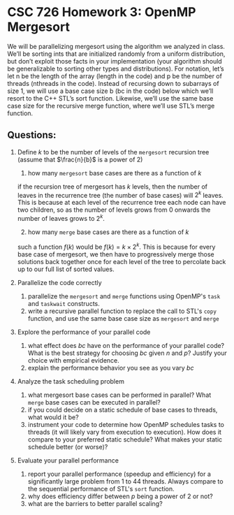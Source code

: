 # CSC 726 Homework 3: OpenMP Mergesort

We will be parallelizing mergesort using the algorithm we analyzed in class. We’ll be sorting ints that
are initialized randomly from a uniform distribution, but don’t exploit those facts in your implementation
(your algorithm should be generalizable to sorting other types and distributions). For notation, let’s let n
be the length of the array (length in the code) and p be the number of threads (nthreads in the code).
Instead of recursing down to subarrays of size 1, we will use a base case size b (bc in the code) below which
we’ll resort to the C++ STL’s sort function. Likewise, we’ll use the same base case size for the recursive
merge function, where we’ll use STL’s merge function.

## Questions:

1. Define $k$ to be the number of  levels of the `mergesort` recursion tree (assume that $\frac{n}{b}$ is a power of 2)
	1. how many `mergesort` base cases are there as a function of $k$
		
	if the recursion tree of mergesort has $k$ levels, then the number of leaves in the recurrence tree (the number of base cases) will $2^k$ leaves. This is because at each level of the recurrence tree each node can have two children, so as the number of levels grows from 0 onwards the number of leaves grows to $2^k$.
	
	2. how many `merge` base cases are there as a function of $k$
	
	such a function $f(k)$ would be $f(k) = k\times2^k$. This is because for every base case of mergesort, we then have to progressively merge those solutions back together once for each level of the tree to percolate back up to our full list of sorted values.

2. Parallelize the code correctly
	1. parallelize  the `mergesort` and `merge` functions  using OpenMP's `task` and `taskwait` constructs.
	2. write a recursive parallel function to replace the call to STL's `copy` function, and use the same base case size as `mergesort` and `merge`

3. Explore the performance of your parallel code
	1. what effect does $bc$ have on the performance of your parallel code? What is the best strategy for choosing $bc$ given $n$ and $p$? Justify your choice with empirical evidence.
	2. explain the performance behavior you see as you vary $bc$

4. Analyze the task scheduling problem
	1. what mergesort base cases can be performed in parallel? What `merge` base cases can be executed in parallel?
	2. if you could decide on a static schedule of base cases to threads, what would it be?
	3. instrument your code to determine how OpenMP schedules tasks to threads (it will likely vary from execution to execution). How does it compare to your preferred static schedule? What makes your static schedule better (or worse)?

5. Evaluate your parallel performance
	1. report your parallel performance (speedup and efficiency) for a significantly large problem from 1 to 44 threads. Always compare to the sequential performance of STL's `sort` function. 
	2. why does efficiency differ between $p$ being a power of 2 or not?
	3. what are the barriers to better parallel scaling?

